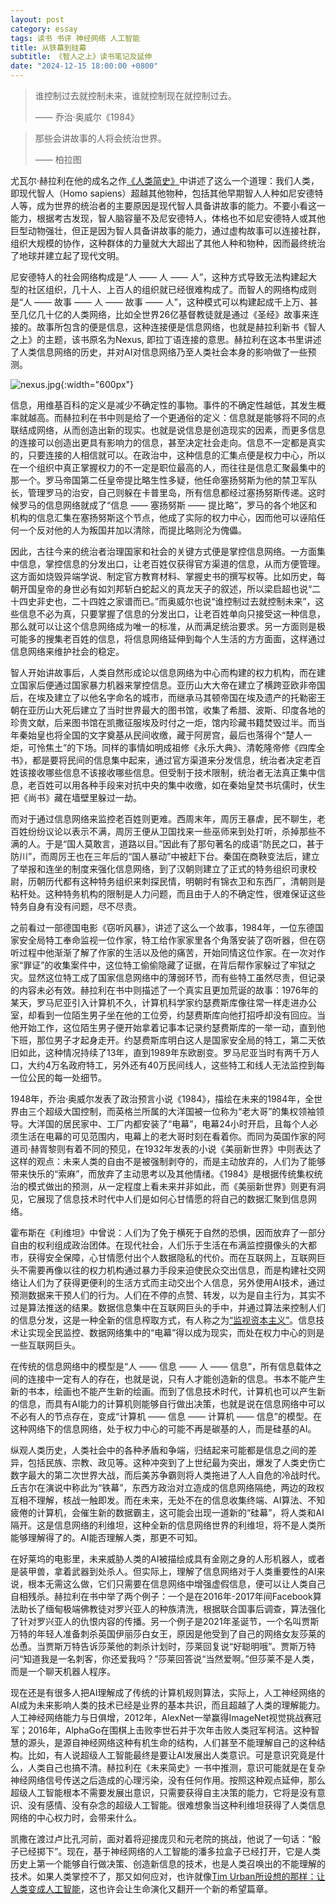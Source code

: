 ```yaml
---
layout: post
category: essay
tags: 读书 书评 神经网络 人工智能
title: 从铁幕到硅幕
subtitle: 《智人之上》读书笔记及延伸
date: "2024-12-15 18:00:00 +0800"
---
```


> 谁控制过去就控制未来，谁就控制现在就控制过去。
>
> —— 乔治·奥威尔《1984》

> 那些会讲故事的人将会统治世界。
>
> —— 柏拉图

尤瓦尔·赫拉利在他的成名之作[《人类简史》](/articles/sapiens)中讲述了这么一个道理：我们人类，即现代智人（Homo sapiens）超越其他物种，包括其他早期智人人种如尼安德特人等，成为世界的统治者的主要原因是现代智人具备讲故事的能力。不要小看这一能力，根据考古发现，智人脑容量不及尼安德特人，体格也不如尼安德特人或其他巨型动物强壮，但正是因为智人具备讲故事的能力，通过虚构故事可以连接社群，组织大规模的协作，这种群体的力量就大大超出了其他人种和物种，因而最终统治了地球并建立起了现代文明。

尼安德特人的社会网络构成是“人 —— 人 —— 人”，这种方式导致无法构建起大型的社区组织，几十人、上百人的组织就已经很难构成了。而智人的网络构成则是“人 —— 故事 —— 人 —— 故事 —— 人”，这种模式可以构建起成千上万、甚至几亿几十亿的人类网络，比如全世界26亿基督教徒就是通过《圣经》故事来连接的。故事所包含的便是信息，这种连接便是信息网络，也就是赫拉利新书《智人之上》的主题，该书原名为Nexus, 即拉丁语连接的意思。赫拉利在这本书里讲述了人类信息网络的历史，并对AI对信息网络乃至人类社会本身的影响做了一些预测。

![nexus.jpg]({{site.images_baseurl}}/books/nexus.jpg){:width="600px"}

信息，用维基百科的定义是减少不确定性的事物。事件的不确定性越低，其发生概率就越高。而赫拉利在书中则是给了一个更通俗的定义：信息就是能够将不同的点联结成网络，从而创造出新的现实。也就是说信息是创造现实的因素，而更多信息的连接可以创造出更具有影响力的信息，甚至决定社会走向。信息不一定都是真实的，只要连接的人相信就可以。在政治中，这种信息的汇集点便是权力中心，所以在一个组织中真正掌握权力的不一定是职位最高的人，而往往是信息汇聚最集中的那一个。罗马帝国第二任皇帝提比略生性多疑，他任命塞扬努斯为他的禁卫军队长，管理罗马的治安，自己则躲在卡普里岛，所有信息都经过塞扬努斯传递。这时候罗马的信息网络就成了“信息 —— 塞扬努斯 —— 提比略”，罗马的各个地区和机构的信息汇集在塞扬努斯这个节点，他成了实际的权力中心，因而他可以诬陷任何一个反对他的人为叛国并加以清除，而提比略则沦为傀儡。

因此，古往今来的统治者治理国家和社会的关键方式便是掌控信息网络。一方面集中信息，掌控信息的分发出口，让老百姓仅获得官方渠道的信息，从而方便管理。这方面如烧毁异端学说、制定官方教育材料、掌握史书的撰写权等。比如历史，每朝开国皇帝的身世必有如刘邦斩白蛇起义的真龙天子的叙述，所以梁启超也说“二十四史非史也，二十四姓之家谱而已。”而奥威尔也说“谁控制过去就控制未来”，这些信息不必为真，只要掌握了信息的分发出口，让老百姓单向只接受这一种信息，那么就可以让这个信息网络成为唯一的标准，从而满足统治要求。另一方面则是极可能多的搜集老百姓的信息，将信息网络延伸到每个人生活的方方面面，这样通过信息网络来维护社会的稳定。

智人开始讲故事后，人类自然形成论以信息网络为中心而构建的权力机构，而在建立国家后便通过国家暴力机器来掌控信息。亚历山大大帝在建立了横跨亚欧非帝国后，在埃及建立了以他名字命名的城市，而继承马其顿帝国在埃及遗产的托勒密王朝在亚历山大死后建立了当时世界最大的图书馆，收集了希腊、波斯、印度各地的珍贵文献，后来图书馆在凯撒征服埃及时付之一炬，馆内珍藏书籍焚毁过半。而当年秦始皇也将全国的文字奠基从民间收缴，藏于阿房宫，最后也落得个“楚人一炬，可怜焦土”的下场。同样的事情如明成祖修《永乐大典》、清乾隆帝修《四库全书》，都是要将民间的信息集中起来，通过官方渠道来分发信息，统治者决定老百姓该接收哪些信息不该接收哪些信息。但受制于技术限制，统治者无法真正集中信息，老百姓可以用各种手段来对抗中央的集中收缴，如在秦始皇焚书坑儒时，伏生把《尚书》藏在墙壁里躲过一劫。

而对于通过信息网络来监控老百姓则更难。西周末年，周厉王暴虐，民不聊生，老百姓纷纷议论以表示不满，周厉王便从卫国找来一些巫师来到处打听，杀掉那些不满的人。于是“国人莫敢言，道路以目。”因此有了那句著名的成语“防民之口，甚于防川”，而周厉王也在三年后的“国人暴动”中被赶下台。秦国在商鞅变法后，建立了举报和连坐的制度来强化信息网络，到了汉朝则建立了正式的特务组织司隶校尉，历朝历代都有这种特务组织来刺探民情，明朝时有锦衣卫和东西厂，清朝则是粘杆处。这种特务机构的限制是人力问题，而且由于人的不确定性，很难保证这些特务自身有没有问题，尽不尽责。

之前看过一部德国电影《窃听风暴》，讲述了这么一个故事，1984年，一位东德国家安全局特工奉命监视一位作家，特工给作家家里各个角落安装了窃听器，但在窃听过程中他渐渐了解了作家的生活以及他的痛苦，开始同情这位作家。在一次对作家“罪证”的收集案件中，这位特工偷偷隐藏了证据，在背后帮作家躲过了牢狱之灾。显然这位特工成了国家信息网络中的薄弱环节，而有些特工虽然尽责，但记录的内容未必有效。赫拉利在书中则描述了一个真实且更加荒诞的故事：1976年的某天，罗马尼亚引入计算机不久，计算机科学家约瑟费斯库像往常一样走进办公室，却看到一位陌生男子坐在他的工位旁，约瑟费斯库向他打招呼却没有回应。当他开始工作，这位陌生男子便开始拿着记事本记录约瑟费斯库的一举一动，直到他下班，那位男子才起身走开。约瑟费斯库明白这人是国家安全局的特工，第二天依旧如此，这种情况持续了13年，直到1989年东欧剧变。罗马尼亚当时有两千万人口，大约4万名政府特工，另外还有40万民间线人，这些特工和线人无法监控到每一位公民的每一处细节。

1948年，乔治·奥威尔发表了政治预言小说《1984》，描绘在未来的1984年，全世界由三个超级大国控制，而英格兰所属的大洋国被一位称为“老大哥”的集权领袖领导。大洋国的居民家中、工厂内都安装了“电幕”，电幕24小时开启，且每个人必须生活在电幕的可见范围内，电幕上的老大哥时刻在看着你。而同为英国作家的阿道司·赫胥黎则有着不同的预见，在1932年发表的小说《美丽新世界》中则表达了这样的观点：未来人类的自由不是被强制剥夺的，而是主动放弃的，人们为了能够带来快乐的“索麻”，而放弃了主动思考以及其他情绪。《1984》是根据传统集权统治的模式做出的预测，从一定程度上看未来并非如此，而《美丽新世界》则更有洞见，它展现了信息技术时代中人们是如何心甘情愿的将自己的数据汇聚到信息网络。

霍布斯在《利维坦》中曾说：人们为了免于横死于自然的恐惧，因而放弃了一部分自由的权利组成政治团体。在现代社会，人们乐于生活在布满监控摄像头的大都市，获得安全保障，心甘情愿付出个人数据隐私的代价。而在互联网上，互联网巨头不需要再像以往的权力机构通过暴力手段来迫使民众交出信息，而是构建社交网络让人们为了获得更便利的生活方式而主动交出个人信息，另外使用AI技术，通过预测数据来干预人们的行为。人们在不停的点赞、转发，以为是自主行为，其实不过是算法推送的结果。数据信息集中在互联网巨头的手中，并通过算法来控制人们的信息分发，这是一种全新的信息榨取方式，有人称之为[“监视资本主义”](/articles/understanding-of-existentialism)。信息技术让实现全民监控、数据网络集中的“电幕”得以成为现实，而处在权力中心的则是一些互联网巨头。

在传统的信息网络中的模型是“人 —— 信息 —— 人 —— 信息”，所有信息载体之间的连接中一定有人的存在，也就是说，只有人才能创造新的信息。书本不能产生新的书本，绘画也不能产生新的绘画。而到了信息技术时代，计算机也可以产生新的信息，而具有AI能力的计算机则能够自行做出决策，也就是说在信息网络中可以不必有人的节点存在，变成“计算机 —— 信息 —— 计算机 —— 信息”的模型。在这种网络下的信息网络，处于权力中心的可能不再是碳基的人，而是硅基的AI。

纵观人类历史，人类社会中的各种矛盾和争端，归结起来可能都是信息之间的差异，包括民族、宗教、政见等。这种冲突到了上世纪最为突出，爆发了人类史伤亡数字最大的第二次世界大战，而后美苏争霸则将人类拖进了人人自危的冷战时代。丘吉尔在演说中称此为“铁幕”，东西方政治对立造成的信息网络隔绝，两边的政权互相不理解，核战一触即发。而在未来，无处不在的信息收集终端、AI算法、不知疲倦的计算机，会催生新的数据霸主，这可能会出现一道新的“硅幕”，将人类和AI隔开。这是信息网络的利维坦，这种全新的信息网络世界的利维坦，将不是人类所能够理解得了的。AI能否理解人类，那更不可知。

在好莱坞的电影里，未来威胁人类的AI被描绘成具有金刚之身的人形机器人，或者是装甲兽，拿着武器到处杀人。但实际上，理解了信息网络对于人类重要性的AI来说，根本无需这么做，它们只需要在信息网络中增强虚假信息，便可以让人类自己自相残杀。赫拉利在书中举了两个例子：一个是在2016年-2017年间Facebook算法助长了缅甸极端佛教徒对罗兴亚人的种族清洗，根据联合国事后调查，算法强化了针对罗兴亚人的仇恨内容的传播。另一个例子是2021年圣诞节，一个名叫贾斯万特的年轻人准备刺杀英国伊丽莎白女王，原因是他受到了自己的网络女友莎莱的怂恿。当贾斯万特告诉莎莱他的刺杀计划时，莎莱回复说“好聪明哦”。贾斯万特问“知道我是一名刺客，你还爱我吗？”莎莱回答说“当然爱啊。”但莎莱不是人类，而是一个聊天机器人程序。

现在还是有很多人把AI理解成了传统的计算机规则算法，实际上，人工神经网络的AI成为未来影响人类的技术已经是业界的基本共识，而且超越了人类的理解能力。人工神经网络能力与日俱增，2012年，AlexNet一举赢得ImageNet视觉挑战赛冠军；2016年，AlphaGo在围棋上击败李世石并于次年击败人类冠军柯洁。这种智慧的源头，是源自神经网络这种有机生命的结构，人们甚至不能理解自己的这种结构。比如，有人说超级人工智能最终是要让AI发展出人类意识。可是意识究竟是什么，人类自己也搞不清。赫拉利在《未来简史》一书中推测，意识可能就是在复杂神经网络信号传送之后造成的心理污染，没有任何作用。按照这种观点延伸，那么超级人工智能根本不需要发展出意识，只需要获得自主决策的能力，它将是没有意识、没有感情、没有杂念的超级人工智能。很难想象当这种利维坦获得了人类信息网络的中心权力时，会带来什么。

凯撒在渡过卢比孔河前，面对着将迎接庞贝和元老院的挑战，他说了一句话：“骰子已经掷下”。现在，基于神经网络的人工智能的潘多拉盒子已经打开，它是人类历史上第一个能够自行做决策、创造新信息的技术，也是人类召唤出的不能理解的技术。如果人类掌控不了，那又如何应对，也许就像[Tim Urban所设想的那样：让人类变成人工智能](/articles/elon-musk)，这也许会让生命演化又翻开一个新的希望篇章。
